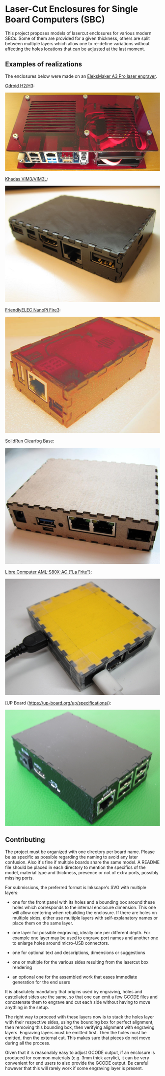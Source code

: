 # Laser-Cut Enclosures for Single Board Computers (SBC)

This project proposes models of lasercut enclosures for various modern SBCs.
Some of them are provided for a given thickness, others are split between
multiple layers which allow one to re-define variations without affecting
the holes locations that can be adjusted at the last moment.

## Examples of realizations

The enclosures below were made on an [EleksMaker A3 Pro laser engraver](https://wtarreau.blogspot.com/2019/09/my-first-experiments-with-eleksmaker-a3.html).

[Odroid H2/H3](https://www.hardkernel.com/shop/odroid-h3/):

![Odroid H2/H3](odroid-h2-h3/rear.jpg?raw=true)

[Khadas VIM3/VIM3L](https://docs.khadas.com/vim3/index.html):

![Khadas VIM3/VIM3L](vim3/vim3-assembled.jpg?raw=true)

[FriendlyELEC NanoPi Fire3](https://www.friendlyarm.com/index.php?route=product/product&path=69&product_id=206):

![FriendlyELEC NanoPi-Fire3](nanopi-fire3/assembled.jpg?raw=true)

[SolidRun Clearfog Base](https://www.solid-run.com/marvell-armada-family/clearfog/):

![SolidRun Clearfog-Base](clearfog-base/assembled.jpg?raw=true)

[Libre Computer AML-S80X-AC ("La Frite")](https://libre.computer/products/boards/aml-s805x-ac/):

![Libre Computer AML-S805X-AC - La Frite](aml-s805x-ac/plugged.jpg?raw=true)

[UP Board (https://up-board.org/up/specifications/):

![UP Board](up-board/case-back.jpg?raw=true)

## Contributing

The project must be organized with one directory per board name. Please
be as specific as possible regarding the naming to avoid any later
confusion. Also it's fine if multiple boards share the same model. A
README file should be placed in each directory to mention the specifics
of the model, material type and thickness, presence or not of extra ports,
possibly missing ports.

For submissions, the preferred format is Inkscape's SVG with multiple
layers:
  - one for the front panel with its holes and a bounding box around these
    holes which corresponds to the internal enclosure dimension. This one
    will allow centering when rebuilding the enclosure. If there are holes
    on multiple sides, either use multiple layers with self-explanatory
    names or place them on the same layer.

  - one layer for possible engraving, ideally one per different depth. For
    example one layer may be used to engrave port names and another one to
    enlarge holes around micro-USB connectors.

  - one for optional text and descriptions, dimensions or suggestions

  - one or multiple for the various sides resulting from the lasercut box
    rendering

  - an optional one for the assembled work that eases immediate generation
    for the end users

It is absolutely mandatory that origins used by engraving, holes and
castellated sides are the same, so that one can emit a few GCODE files
and concatenate them to engrave and cut each side without having to move
anything in the setup.

The right way to proceed with these layers now is to stack the holes layer
with their respective sides, using the bounding box for perfect alignment,
then removing this bounding box, then verifying alignment with engraving
layers. Engraving layers must be emitted first. Then the holes must be
emitted, then the external cut. This makes sure that pieces do not move
during all the process.

Given that it is reasonably easy to adjust GCODE output, if an enclosure
is produced for common materials (e.g. 3mm thick acrylic), it can be very
convenient for end users to also provide the GCODE output. Be careful
however that this will rarely work if some engraving layer is present.
